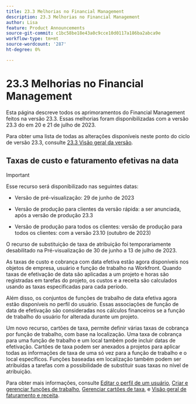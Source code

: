 ```yaml
---
title: 23.3 Melhorias no Financial Management
description: 23.3 Melhorias no Financial Management
author: Lisa
feature: Product Announcements
source-git-commit: c1bc58be18e43a0c9cce10d0117a186ba2abca9e
workflow-type: tm+mt
source-wordcount: '287'
ht-degree: 0%

---
```


# 23.3 Melhorias no Financial Management

Esta página descreve todos os aprimoramentos do Financial Management feitos na versão 23.3. Essas melhorias foram disponibilizadas com a versão 23.3 do em 20 e 21 de julho de 2023.

Para obter uma lista de todas as alterações disponíveis neste ponto do ciclo de versão 23.3, consulte [23.3 Visão geral da versão](/help/quicksilver/product-announcements/product-releases/23.3-release-activity/23-3-release-overview.md).

## Taxas de custo e faturamento efetivas na data


>[!IMPORTANT]
>
>Esse recurso será disponibilizado nas seguintes datas:
>
>* Versão de pré-visualização: 29 de junho de 2023
>
>* Versão de produção para clientes da versão rápida: a ser anunciada, após a versão de produção 23.3
>
>* Versão de produção para todos os clientes: versão de produção para todos os clientes: com a versão 23.10 (outubro de 2023)
>
>O recurso de substituição de taxa de atribuição foi temporariamente desabilitado na Pré-visualização de 30 de junho a 13 de julho de 2023.


As taxas de custo e cobrança com data efetiva estão agora disponíveis nos objetos de empresa, usuário e função de trabalho na Workfront. Quando taxas de efetivação de data são aplicadas a um projeto e horas são registradas em tarefas do projeto, os custos e a receita são calculados usando as taxas especificadas para cada período.

Além disso, os conjuntos de funções de trabalho de data efetiva agora estão disponíveis no perfil do usuário. Essas associações de função de data de efetivação são consideradas nos cálculos financeiros se a função de trabalho do usuário for alterada durante um projeto.

Um novo recurso, cartões de taxa, permite definir várias taxas de cobrança por função de trabalho, com base na localização. Uma taxa de cobrança para uma função de trabalho e um local também pode incluir datas de efetivação. Cartões de taxa podem ser anexados a projetos para aplicar todas as informações de taxa de uma só vez para a função de trabalho e o local específicos. Funções baseadas em localização também podem ser atribuídas a tarefas com a possibilidade de substituir suas taxas no nível de atribuição.

Para obter mais informações, consulte [Editar o perfil de um usuário](/help/quicksilver/administration-and-setup/add-users/create-and-manage-users/edit-a-users-profile.md), [Criar e gerenciar funções de trabalho](/help/quicksilver/administration-and-setup/set-up-workfront/organizational-setup/create-manage-job-roles.md), [Gerenciar cartões de taxa](/help/quicksilver/administration-and-setup/set-up-workfront/configure-system-defaults/manage-rate-cards.md), e [Visão geral de faturamento e receita](/help/quicksilver/manage-work/projects/project-finances/billing-and-revenue-overview.md).
